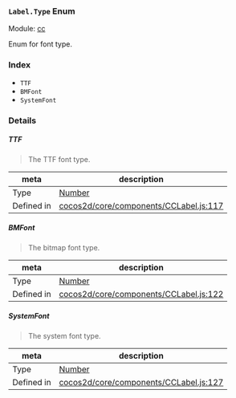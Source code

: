 ### `Label.Type` Enum



Module: [cc](../modules/cc.md)


Enum for font type.


### Index
  - `TTF`
  - `BMFont`
  - `SystemFont`

### Details


##### TTF

> The TTF font type.

| meta | description |
|------|-------------|
| Type | <a href="https://developer.mozilla.org/en/JavaScript/Reference/Global_Objects/Number" class="crosslink external" target="_blank">Number</a> |
| Defined in | [cocos2d/core/components/CCLabel.js:117](https://github.com/cocos-creator/engine/blob/f495398f4307775f0f733162e3d128d81e063063/cocos2d/core/components/CCLabel.js#L117) |



##### BMFont

> The bitmap font type.

| meta | description |
|------|-------------|
| Type | <a href="https://developer.mozilla.org/en/JavaScript/Reference/Global_Objects/Number" class="crosslink external" target="_blank">Number</a> |
| Defined in | [cocos2d/core/components/CCLabel.js:122](https://github.com/cocos-creator/engine/blob/f495398f4307775f0f733162e3d128d81e063063/cocos2d/core/components/CCLabel.js#L122) |



##### SystemFont

> The system font type.

| meta | description |
|------|-------------|
| Type | <a href="https://developer.mozilla.org/en/JavaScript/Reference/Global_Objects/Number" class="crosslink external" target="_blank">Number</a> |
| Defined in | [cocos2d/core/components/CCLabel.js:127](https://github.com/cocos-creator/engine/blob/f495398f4307775f0f733162e3d128d81e063063/cocos2d/core/components/CCLabel.js#L127) |


